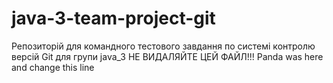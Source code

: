 ﻿# java-3-team-project-git
Репозиторій для командного тестового завдання по системі контролю версій Git для групи java_3
НЕ ВИДАЛЯЙТЕ ЦЕЙ ФАЙЛ!!!
Panda was here and change this line